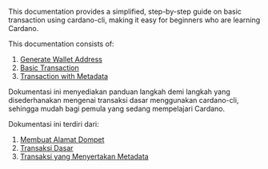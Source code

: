 This documentation provides a simplified, step-by-step guide on basic transaction using cardano-cli, making it easy for beginners who are learning Cardano.

This documentation consists of:

1. [Generate Wallet Address](https://github.com/ValdryanIvandito/cardano-basic-transaction-guide/blob/main/generate-wallet-address-eng.md)
2. [Basic Transaction](https://github.com/ValdryanIvandito/cardano-basic-transaction-guide/blob/main/transaction-eng.md)
3. [Transaction with Metadata](https://github.com/ValdryanIvandito/cardano-basic-transaction-guide/blob/main/metadata-eng.md)

Dokumentasi ini menyediakan panduan langkah demi langkah yang disederhanakan mengenai transaksi dasar menggunakan cardano-cli, sehingga mudah bagi pemula yang sedang mempelajari Cardano.

Dokumentasi ini terdiri dari:

1. [Membuat Alamat Dompet](https://github.com/ValdryanIvandito/cardano-basic-transaction-guide/blob/main/generate-wallet-address-id.md)
2. [Transaksi Dasar](https://github.com/ValdryanIvandito/cardano-basic-transaction-guide/blob/main/transaction-id.md)
3. [Transaksi yang Menyertakan Metadata](https://github.com/ValdryanIvandito/cardano-basic-transaction-guide/blob/main/metadata-id.md)
